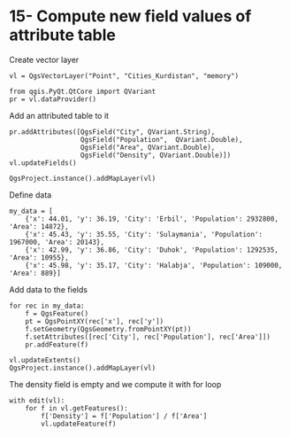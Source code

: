 # 15- Compute new field values of attribute table

Create vector layer

```
vl = QgsVectorLayer("Point", "Cities_Kurdistan", "memory")

from qgis.PyQt.QtCore import QVariant
pr = vl.dataProvider()
```
Add an attributed table to it

```
pr.addAttributes([QgsField("City", QVariant.String),
                  QgsField("Population",  QVariant.Double),
                  QgsField("Area", QVariant.Double),
                  QgsField("Density", QVariant.Double)])
vl.updateFields()

QgsProject.instance().addMapLayer(vl)
```
Define data

```
my_data = [
    {'x': 44.01, 'y': 36.19, 'City': 'Erbil', 'Population': 2932800, 'Area': 14872},
    {'x': 45.43, 'y': 35.55, 'City': 'Sulaymania', 'Population': 1967000, 'Area': 20143},
    {'x': 42.99, 'y': 36.86, 'City': 'Duhok', 'Population': 1292535, 'Area': 10955},
    {'x': 45.98, 'y': 35.17, 'City': 'Halabja', 'Population': 109000, 'Area': 889}]
```
Add data to the fields

```
for rec in my_data:
    f = QgsFeature()
    pt = QgsPointXY(rec['x'], rec['y'])
    f.setGeometry(QgsGeometry.fromPointXY(pt))
    f.setAttributes([rec['City'], rec['Population'], rec['Area']])
    pr.addFeature(f)
 
vl.updateExtents() 
QgsProject.instance().addMapLayer(vl)
```
The density field is empty and we compute it with for loop

```
with edit(vl):
    for f in vl.getFeatures():
        f['Density'] = f['Population'] / f['Area']
        vl.updateFeature(f)
```

